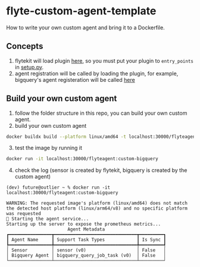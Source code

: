 # flyte-custom-agent-template
How to write your own custom agent and bring it to a Dockerfile.

## Concepts
1. flytekit will load plugin [here](https://github.com/flyteorg/flytekit/blob/ff2d0da686c82266db4dbf764a009896cf062349/flytekit/__init__.py#L322-L323), 
so you must put your plugin to `entry_points` in [setup.py](https://github.com/Future-Outlier/flyte-custom-agent-template/blob/main/flytekit-bigquery/setup.py).
2. agent registration will be called by loading the plugin, for example, 
bigquery's agent registeration will be called [here](https://github.com/Future-Outlier/flyte-custom-agent/blob/main/flytekit-bigquery/flytekitplugins/bigquery/agent.py#L97)

## Build your own custom agent
1. follow the folder structure in this repo, you can build your own custom agent.
2. build your own custom agent
```bash
docker buildx build --platform linux/amd64 -t localhost:30000/flyteagent:custom-bigquery -f Dockerfile .
```

3. test the image by running it
```bash
docker run -it localhost:30000/flyteagent:custom-bigquery
```

4. check the log (sensor is created by flytekit, bigquery is created by the custom agent)
```
(dev) future@outlier ~ % docker run -it localhost:30000/flyteagent:custom-bigquery
    
WARNING: The requested image's platform (linux/amd64) does not match the detected host platform (linux/arm64/v8) and no specific platform was requested
🚀 Starting the agent service...
Starting up the server to expose the prometheus metrics...
                       Agent Metadata                       
┏━━━━━━━━━━━━━━━━┳━━━━━━━━━━━━━━━━━━━━━━━━━━━━━━━┳━━━━━━━━━┓
┃ Agent Name     ┃ Support Task Types            ┃ Is Sync ┃
┡━━━━━━━━━━━━━━━━╇━━━━━━━━━━━━━━━━━━━━━━━━━━━━━━━╇━━━━━━━━━┩
│ Sensor         │ sensor (v0)                   │ False   │
│ Bigquery Agent │ bigquery_query_job_task (v0)  │ False   │
└────────────────┴───────────────────────────────┴─────────┘
```
